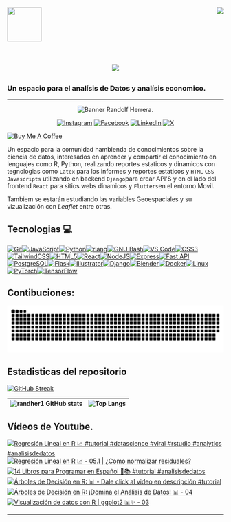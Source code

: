 <img align="right" src="https://visitor-badge.laobi.icu/badge?page_id=randher1.randher1" />

<img src="https://media.giphy.com/media/JrXas5ecb4FkwbFpIE/giphy.gif" width="80" height="80" style="margin-right: 20px"/>  

<h1 align="center">
    <img src="https://readme-typing-svg.herokuapp.com/?font=Righteous&size=35&center=true&vCenter=true&width=500&height=70&duration=4000&lines=Hola+a+Todos!+👋;+Soy+Randolf+Herrera!;" />
</h1>

### Un espacio para el analísis de Datos y analísis economico.
---
<div style="text-align: center;"> 

![Banner Randolf Herrera.](banner.png)

</div>

<div style="text-align: center;"> 

[![Instagram](https://img.shields.io/badge/Instagram-%23E4405F.svg?style=for-the-badge&logo=Instagram&ogoColor=white)](https://www.instagram.com/randolfherrera/)
[![Facebook](https://img.shields.io/badge/Facebook-%231877F2.svg?style=for-the-badge&logo=Facebook&logoColor=white)](https://www.facebook.com/profile.php?id=100089453334909)
[![LinkedIn](https://img.shields.io/badge/linkedin-%230077B5.svg?style=for-the-badge&logo=linkedin&logoColor=white)](https://www.linkedin.com/in/randolf-herrera-rinc%C3%B3n-/)
[![X](https://img.shields.io/badge/X-%23000000.svg?style=for-the-badge&logo=X&logoColor=white)](https://x.com/randolfherrera)
</div>

<a href="https://www.buymeacoffee.com/randherdatascience" target="_blank"><img src="https://cdn.buymeacoffee.com/buttons/v2/default-yellow.png" alt="Buy Me A Coffee" style="height: 50px !important;width: 217px !important;" ></a>




Un espacio para la comunidad hambienda de conocimientos sobre la ciencia de datos, interesados en aprender y compartir el conocimiento en lenguajes como R, Python, realizando reportes estaticos y dinamicos con tegnologias como `Latex` para los informes y reportes estaticos y `HTML` `CSS` `Javascripts` utilizando en backend `Django`para crear API'S y en el lado del frontend `React` para sitios webs dinamicos y `Flutters`en el entorno Movil.

Tambiem se estarán estudiando las variables Geoespaciales y su vizualización con $Leaflet$ entre otras.

## Tecnologias 💻 
<p align="left">
<a href="https://git-scm.com/" target="_blank" rel="noreferrer"><img src="https://raw.githubusercontent.com/danielcranney/readme-generator/main/public/icons/skills/git-colored.svg" width="36" height="36" alt="Git" /></a><a href="https://developer.mozilla.org/en-US/docs/Web/JavaScript" target="_blank" rel="noreferrer"><img src="https://raw.githubusercontent.com/danielcranney/readme-generator/main/public/icons/skills/javascript-colored.svg" width="36" height="36" alt="JavaScript" /></a><a href="https://www.python.org/" target="_blank" rel="noreferrer"><img src="https://raw.githubusercontent.com/danielcranney/readme-generator/main/public/icons/skills/python-colored.svg" width="36" height="36" alt="Python" /></a><a href="https://www.r-project.org/" target="_blank" rel="noreferrer"><img src="https://raw.githubusercontent.com/danielcranney/readme-generator/main/public/icons/skills/rlang-colored.svg" width="36" height="36" alt="rlang" /></a><a href="https://www.gnu.org/software/bash/" target="_blank" rel="noreferrer"><img src="https://raw.githubusercontent.com/danielcranney/readme-generator/main/public/icons/skills/gnubash.svg" width="36" height="36" alt="GNU Bash" /></a><a href="https://code.visualstudio.com/" target="_blank" rel="noreferrer"><img src="https://raw.githubusercontent.com/danielcranney/readme-generator/main/public/icons/skills/visualstudiocode.svg" width="36" height="36" alt="VS Code" /></a><a href="https://www.w3.org/TR/CSS/#css" target="_blank" rel="noreferrer"><img src="https://raw.githubusercontent.com/danielcranney/readme-generator/main/public/icons/skills/css3-colored.svg" width="36" height="36" alt="CSS3" /></a><a href="https://tailwindcss.com/" target="_blank" rel="noreferrer"><img src="https://raw.githubusercontent.com/danielcranney/readme-generator/main/public/icons/skills/tailwindcss-colored.svg" width="36" height="36" alt="TailwindCSS" /></a><a href="https://developer.mozilla.org/en-US/docs/Glossary/HTML5" target="_blank" rel="noreferrer"><img src="https://raw.githubusercontent.com/danielcranney/readme-generator/main/public/icons/skills/html5-colored.svg" width="36" height="36" alt="HTML5" /></a><a href="https://reactjs.org/" target="_blank" rel="noreferrer"><img src="https://raw.githubusercontent.com/danielcranney/readme-generator/main/public/icons/skills/react-colored.svg" width="36" height="36" alt="React" /></a><a href="https://nodejs.org/en/" target="_blank" rel="noreferrer"><img src="https://raw.githubusercontent.com/danielcranney/readme-generator/main/public/icons/skills/nodejs-colored.svg" width="36" height="36" alt="NodeJS" /></a><a href="https://expressjs.com/" target="_blank" rel="noreferrer"><img src="https://raw.githubusercontent.com/danielcranney/readme-generator/main/public/icons/skills/express-colored.svg" width="36" height="36" alt="Express" /></a><a href="https://fastapi.tiangolo.com/" target="_blank" rel="noreferrer"><img src="https://raw.githubusercontent.com/danielcranney/readme-generator/main/public/icons/skills/fastapi-colored.svg" width="36" height="36" alt="Fast API" /></a><a href="https://www.postgresql.org/" target="_blank" rel="noreferrer"><img src="https://raw.githubusercontent.com/danielcranney/readme-generator/main/public/icons/skills/postgresql-colored.svg" width="36" height="36" alt="PostgreSQL" /></a><a href="https://flask.palletsprojects.com/en/2.0.x/" target="_blank" rel="noreferrer"><img src="https://raw.githubusercontent.com/danielcranney/readme-generator/main/public/icons/skills/flask-colored.svg" width="36" height="36" alt="Flask" /></a><a href="https://www.adobe.com/uk/products/illustrator.html" target="_blank" rel="noreferrer"><img src="https://raw.githubusercontent.com/danielcranney/readme-generator/main/public/icons/skills/illustrator-colored.svg" width="36" height="36" alt="Illustrator" /></a><a href="https://www.djangoproject.com/" target="_blank" rel="noreferrer"><img src="https://raw.githubusercontent.com/danielcranney/readme-generator/main/public/icons/skills/django-colored.svg" width="36" height="36" alt="Django" /></a><a href="https://www.blender.org/" target="_blank" rel="noreferrer"><img src="https://raw.githubusercontent.com/danielcranney/readme-generator/main/public/icons/skills/blender-colored.svg" width="36" height="36" alt="Blender" /></a><a href="https://www.docker.com/" target="_blank" rel="noreferrer"><img src="https://raw.githubusercontent.com/danielcranney/readme-generator/main/public/icons/skills/docker-colored.svg" width="36" height="36" alt="Docker" /></a><a href="https://www.linux.org" target="_blank" rel="noreferrer"><img src="https://raw.githubusercontent.com/danielcranney/readme-generator/main/public/icons/skills/linux-colored.svg" width="36" height="36" alt="Linux" /></a><a href="https://pytorch.org/" target="_blank" rel="noreferrer"><img src="https://raw.githubusercontent.com/danielcranney/readme-generator/main/public/icons/skills/pytorch-colored.svg" width="36" height="36" alt="PyTorch" /></a><a href="https://www.tensorflow.org/" target="_blank" rel="noreferrer"><img src="https://raw.githubusercontent.com/danielcranney/readme-generator/main/public/icons/skills/tensorflow-colored.svg" width="36" height="36" alt="TensorFlow" /></a>
                    </p>
                    
## Contibuciones:
![Snake](https://raw.githubusercontent.com/randher1/randher1/output/github-contribution-grid-snake-dark.svg)

## Estadisticas del repositorio

[![GitHub Streak](https://streak-stats.demolab.com/?user=randher1&theme=dark)](https://git.io/streak-stats)





|![randher1 GitHub stats](https://github-readme-stats.vercel.app/api?username=randher1&show_icons=true&theme=dark)|![Top Langs](https://github-readme-stats.vercel.app/api/top-langs/?username=randher1&layout=compact&&langs_count=8&theme=dark)|
|----|----|

## Vídeos de Youtube.

<!-- BEGIN YOUTUBE-CARDS -->
[![Regresión Lineal en R 📈 #tutorial #datascience #viral  #rstudio #analytics #analisisdedatos](https://ytcards.demolab.com/?id=eNRdTltI7X4&title=Regresi%C3%B3n+Lineal+en+R+%F0%9F%93%88+%23tutorial+%23datascience+%23viral++%23rstudio+%23analytics+%23analisisdedatos&lang=en&timestamp=1715392762&background_color=%230d1117&title_color=%23ffffff&stats_color=%23dedede&max_title_lines=1&width=250&border_radius=5 "Regresión Lineal en R 📈 #tutorial #datascience #viral  #rstudio #analytics #analisisdedatos")](https://www.youtube.com/watch?v=eNRdTltI7X4)
[![Regresión Lineal en R 📈 - 05.1 | ¿Como normalizar residuales?](https://ytcards.demolab.com/?id=6ucAgBr9xiM&title=Regresi%C3%B3n+Lineal+en+R+%F0%9F%93%88+-+05.1+%7C+%C2%BFComo+normalizar+residuales%3F&lang=en&timestamp=1715178336&background_color=%230d1117&title_color=%23ffffff&stats_color=%23dedede&max_title_lines=1&width=250&border_radius=5 "Regresión Lineal en R 📈 - 05.1 | ¿Como normalizar residuales?")](https://www.youtube.com/watch?v=6ucAgBr9xiM)
[![14 Libros para Programar en Español 🚀📚 #tutorial   #analisisdedatos](https://ytcards.demolab.com/?id=ueX1YnEuNjU&title=14+Libros+para+Programar+en+Espa%C3%B1ol+%F0%9F%9A%80%F0%9F%93%9A+%23tutorial+++%23analisisdedatos&lang=en&timestamp=1714874761&background_color=%230d1117&title_color=%23ffffff&stats_color=%23dedede&max_title_lines=1&width=250&border_radius=5 "14 Libros para Programar en Español 🚀📚 #tutorial   #analisisdedatos")](https://www.youtube.com/watch?v=ueX1YnEuNjU)
[![Árboles de Decisión en R:  📊 - Dale click al video en descripción #tutorial](https://ytcards.demolab.com/?id=pttfyuMgtBA&title=%C3%81rboles+de+Decisi%C3%B3n+en+R%3A++%F0%9F%93%8A+-+Dale+click+al+video+en+descripci%C3%B3n+%23tutorial&lang=en&timestamp=1714536823&background_color=%230d1117&title_color=%23ffffff&stats_color=%23dedede&max_title_lines=1&width=250&border_radius=5 "Árboles de Decisión en R:  📊 - Dale click al video en descripción #tutorial")](https://www.youtube.com/watch?v=pttfyuMgtBA)
[![Árboles de Decisión en R: ¡Domina el Análisis de Datos! 📊 - 04](https://ytcards.demolab.com/?id=aLG1FfhSOrA&title=%C3%81rboles+de+Decisi%C3%B3n+en+R%3A+%C2%A1Domina+el+An%C3%A1lisis+de+Datos%21+%F0%9F%93%8A+-+04&lang=en&timestamp=1714499544&background_color=%230d1117&title_color=%23ffffff&stats_color=%23dedede&max_title_lines=1&width=250&border_radius=5 "Árboles de Decisión en R: ¡Domina el Análisis de Datos! 📊 - 04")](https://www.youtube.com/watch?v=aLG1FfhSOrA)
[![Visualización de datos con R | ggplot2 📊✨ - 03](https://ytcards.demolab.com/?id=5EWWG5DvO98&title=Visualizaci%C3%B3n+de+datos+con+R+%7C+ggplot2+%F0%9F%93%8A%E2%9C%A8+-+03&lang=en&timestamp=1713905239&background_color=%230d1117&title_color=%23ffffff&stats_color=%23dedede&max_title_lines=1&width=250&border_radius=5 "Visualización de datos con R | ggplot2 📊✨ - 03")](https://www.youtube.com/watch?v=5EWWG5DvO98)
<!-- END YOUTUBE-CARDS -->

---